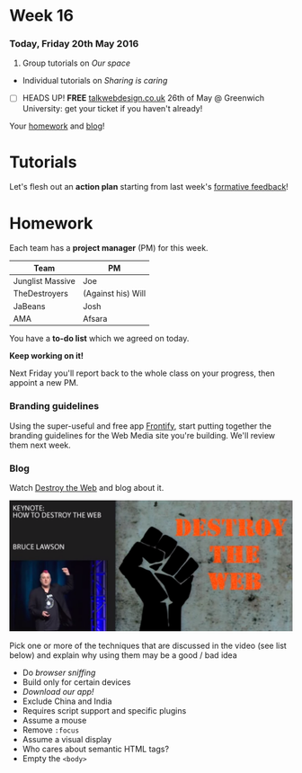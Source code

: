 # Week 16

### Today, Friday 20th May 2016

1. Group tutorials on *Our space* 
* Individual tutorials on *Sharing is caring*

- [ ] HEADS UP! **FREE** [talkwebdesign.co.uk](http://talkwebdesign.co.uk/) 26th of May @ Greenwich University: get your ticket if you haven't already!

Your [homework](#homework) and [blog](#blog)!


# Tutorials

Let's flesh out an **action plan** starting from last week's [formative feedback](https://docs.google.com/a/rave.ac.uk/document/d/1QDETyR6BwffMhoyTvSvtJ5Hhzj3K6zzd38py_EymAOw/edit?usp=sharing)!


# Homework

Each team has a **project manager** (PM) for this week.


Team | PM
---- | ---
Junglist Massive | Joe
TheDestroyers | (Against his) Will
JaBeans | Josh
AMA | Afsara


You have a **to-do list** which we agreed on today.

**Keep working on it!**

Next Friday you'll report back to the whole class on your progress, then appoint a new PM.

### Branding guidelines 

Using the super-useful and free app [Frontify](https://frontify.com/), start putting together the branding guidelines for the Web Media site you're building. We'll review them next week.

### Blog

Watch [Destroy the Web](https://www.youtube.com/watch?v=Yf8ACKrZTJI) and blog about it.

[![](assets/destroy-the-web.png)](https://www.youtube.com/watch?v=Yf8ACKrZTJI)

Pick one or more of the techniques that are discussed in the video (see list below) and explain why using them may be a good / bad idea

* Do *browser sniffing*
* Build only for certain devices
* *Download our app!*
* Exclude China and India
* Requires script support and specific plugins
* Assume a mouse
* Remove `:focus`
* Assume a visual display
* Who cares about semantic HTML tags?
* Empty the `<body>`
